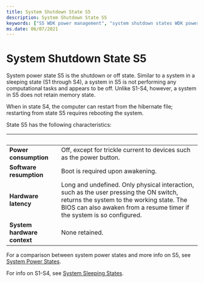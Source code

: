 ```yaml
---
title: System Shutdown State S5
description: System Shutdown State S5
keywords: ["S5 WDK power management", "system shutdown states WDK power management", "software resumption WDK power management", "resumption WDK power management", "hardware latency WDK power management", "system hardware context WDK power management", "hardware context WDK power management", "context WDK power management", "latency WDK power management", "system power states WDK kernel , shutdown state", "shutdown states WDK power management"]
ms.date: 06/07/2021
---
```


# System Shutdown State S5


System power state S5 is the shutdown or off state. Similar to a system in a sleeping state (S1 through S4), a system in S5 is not performing any computational tasks and appears to be off. Unlike S1-S4, however, a system in S5 does not retain memory state.

When in state S4, the computer can restart from the hibernate file; restarting from state S5 requires rebooting the system.

State S5 has the following characteristics:

| &nbsp; | &nbsp; |
| ---- |:---- |
| **Power consumption** | Off, except for trickle current to devices such as the power button. |
| **Software resumption** | Boot is required upon awakening. |
| **Hardware latency** | Long and undefined. Only physical interaction, such as the user pressing the ON switch, returns the system to the working state. The BIOS can also awaken from a resume timer if the system is so configured. |
| **System hardware context** | None retained. |

For a comparison between system power states and more info on S5, see [System Power States](/windows/win32/power/system-power-states).

For info on S1-S4, see [System Sleeping States](./system-sleeping-states.md).
